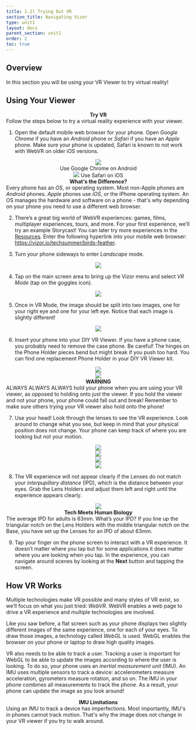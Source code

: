 ```yaml
---
title: 1.2) Trying Out VR
section_title: Navigating Vizor
type: unit1
layout: docs
parent_section: unit1
order: 2
toc: true
---
```


## Overview
In this section you will be using your VR Viewer to try virtual reality!

## Using Your Viewer
<div class="alert_green">
  <div style="text-align:center">
  	<strong>Try VR</strong>
  </div> 
  Follow the steps below to try a virtual reality experience with your viewer.
</div>

1. Open the default mobile web browser for your phone.  Open <i>Google Chrome</i> if you have an <i>Android</i> phone or <i>Safari</i> if you have an <i>Apple</i> phone.  Make sure your phone is updated, Safari is known to not work with WebVR on older iOS versions.
<div style="text-align:center">
	<img src="/images/techsummer/Unit1/LaunchVizor/1-1.png">
	<br>
	Use Google Chrome on Android
</div>
<div style="text-align:center">
	<img src="/images/techsummer/Unit1/LaunchVizor/1-1_iOs.png">
	Use Safari on iOS
</div>
<div class="alert_yellow">
  <div style="text-align:center">
  	<strong>What's the Difference?</strong>
  </div> 
  Every phone has an <i>OS</i>, or operating system. Most non-Apple phones are <i>Android</i> phones. <i>Apple</i> phones use <i>iOS</i>, or the iPhone operating system. An OS manages the hardware and software on a phone - that's why depending on your phone you need to use a different web browser.
</div>

2. There’s a great big world of WebVR experiences: games, films, multiplayer experiences, tours, and more. For your first experience, we’ll try an example Storycast! You can later try more experiences in the [Resources](https://techsummer.github.io/resources/). Enter the following hyperlink into your mobile web browser: https://vizor.io/techsummer/birds-feather.

3. Turn your phone sideways to enter <i>Landscape</i> mode.
<div style="text-align:center">
	<img src="/images/techsummer/Unit1/LaunchVizor/1-4.png">
</div>

4. Tap on the main screen area to bring up the Vizor menu and select <i>VR Mode</i> (tap on the goggles icon).
<div style="text-align:center">
	<img src="/images/techsummer/Unit1/LaunchVizor/enter_vr.png">
</div>

5. Once in VR Mode, the image should be split into two images, one for your right eye and one for your left eye. Notice that each image is slightly different!
<div style="text-align:center">
	<img src="/images/techsummer/Unit1/LaunchVizor/vr_split.png">
</div>

6. Insert your phone into your DIY VR Viewer. If you have a phone case, you probably need to remove the case phone. Be careful! The hinges on the Phone Holder pieces bend but might break if you push too hard. You can find one replacement Phone Holder in your DIY VR Viewer kit.
<div style="text-align:center">
	<img src="/images/techsummer/Unit1/PuttingPhoneInHolder/1-1.png">
</div>
<div style="text-align:center">
	<img src="/images/techsummer/Unit1/PuttingPhoneInHolder/1-2.png">
</div>
<div class="alert_red">
  <div style="text-align:center">
  	<strong>WARNING</strong>
  </div> 
  ALWAYS ALWAYS ALWAYS hold your phone when you are using your VR viewer, as opposed to holding onto just the viewer. If you hold the viewer and not your phone, your phone could fall out and break! Remember to make sure others trying your VR viewer also hold onto the phone!
</div>

7. Use your head! Look through the lenses to see the VR experience.  Look around to change what you see, but keep in mind that your physical position does not change. Your phone can keep track of where you are looking but not your motion.
<div style="text-align:center">
	<img src="/images/techsummer/Unit1/helloVR/face_to_phone_1.png">
</div>
<div style="text-align:center">
	<img src="/images/techsummer/Unit1/helloVR/face_to_phone_2.png">
</div>
<div style="text-align:center">
	<img src="/images/techsummer/Unit1/helloVR/face_to_phone_3.png">
</div>
<div style="text-align:center">
	<img src="/images/techsummer/Unit1/helloVR/face_to_phone_4.png">
</div>

8. The VR experience will not appear clearly if the Lenses do not match your <i>interpupillary distance</i> (IPD), which is the distance between your eyes. Grab the Lens Holders and adjust them left and right until the experience appears clearly.
<div style="text-align:center">
	<img src="/images/techsummer/Unit1/Gifs/AdjustIPD.gif">
</div>
<div class="alert_yellow">
  <div style="text-align:center">
  	<strong>Tech Meets Human Biology</strong>
  </div> 
  The average IPD for adults is 63mm. What’s your IPD? If you line up the triangular notch on the Lens Holders with the middle triangular notch on the Base, you have set up the Lenses for an IPD of about 63mm. 
</div>

9. Tap your finger on the phone screen to interact with a VR experience.  It doesn’t matter where you tap but for some applications it does matter where you are looking when you tap.  In the experience, you can navigate around scenes by looking at the <b>Next</b> button and tapping the screen. 

## How VR Works

Multiple technologies make VR possible and many styles of VR exist, so we’ll focus on what you just tried: <i>WebVR</i>.  WebVR enables a web page to drive a VR experience and multiple technologies are involved.

Like you saw before, a flat screen such as your phone displays two slightly different images of the same experience, one for each of your eyes.  To draw those images, a technology called <i>WebGL</i> is used. WebGL enables the browser on your phone or laptop to draw high quality images.  

VR also needs to be able to track a user. Tracking a user is important for WebGL to be able to update the images according to where the user is looking. To do so, your phone uses an <i>inertial measurement unit</i> (IMU). An IMU uses multiple sensors to track a device: accelerometers measure acceleration, gyrometers measure rotation, and so on. The IMU in your phone combines all measurements to track the phone. As a result, your phone can update the image as you look around!
<div class="alert_yellow">
  <div style="text-align:center">
  	<strong>IMU Limitations</strong>
  </div> 
  Using an IMU to track a device has imperfections. Most importantly, IMU's in phones cannot track motion. That's why the image does not change in your VR viewer if you try to walk around.
</div>